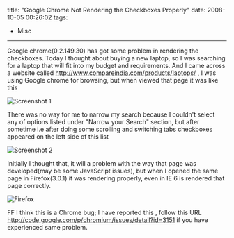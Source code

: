 title: "Google Chrome Not Rendering the Checkboxes Properly"
date: 2008-10-05 00:26:02
tags:
- Misc
---

Google chrome(0.2.149.30) has got some problem in rendering the checkboxes. Today I thought about buying a new laptop, so I was searching for a laptop that will fit into my budget and requirements. And I came across a website called http://www.compareindia.com/products/laptops/ , I was using Google chrome for browsing, but when viewed that page it was like this

![Screenshot 1](http://cdn.rajeeshcv.com/images/2008/10/chrome.png)



There was no way for me  to narrow my search because I couldn't select any of options listed under "Narrow your  Search" section, but after sometime i.e after doing some scrolling and switching tabs checkboxes appeared on the left side of this list

![Screenshot 2](http://cdn.rajeeshcv.com/images/2008/10/afterscrollingandswitchingtabs.png)


Initially I thought that, it will a problem with the way that page was developed(may be some JavaScript issues), but when I opened the same page in Firefox(3.0.1) it was rendering properly, even in IE 6 is rendered that page correctly.

![Firefox](http://cdn.rajeeshcv.com/images/2008/10/ff.png)

FF  I think this is a Chrome bug; I have reported this , follow this URL http://code.google.com/p/chromium/issues/detail?id=3151 if you have experienced same problem.

